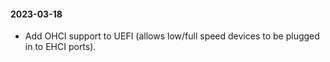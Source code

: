 #### 2023-03-18

* Add OHCI support to UEFI (allows low/full speed devices to be plugged in to EHCI ports).
